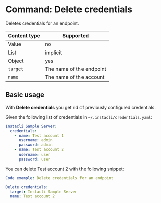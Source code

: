 # Command: Delete credentials

Deletes credentials for an endpoint.

| Content type | Supported                |
|--------------|--------------------------|
| Value        | no                       |
| List         | implicit                 |
| Object       | yes                      |
| `target`     | The name of the endpoint |
| `name`       | The name of the account  |

## Basic usage

With **Delete credentials** you get rid of previously configured credentials.

Given the following list of credentials in `~/.instacli/credentials.yaml`:

```yaml file:credentials.yaml
Instacli Sample Server:
  credentials:
    - name: Test account 1
      username: admin
      password: admin
    - name: Test account 2
      username: user
      password: user
```

You can delete Test account 2 with the following snippet:

```yaml instacli
Code example: Delete credentials for an endpoint

Delete credentials:
  target: Instacli Sample Server
  name: Test account 2
```